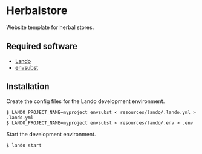 # Herbalstore

Website template for herbal stores.

## Required software

- [Lando](https://lando.dev)
- [envsubst](https://www.gnu.org/software/gettext/manual/html_node/envsubst-Invocation.html)

## Installation

Create the config files for the Lando development environment.

```
$ LANDO_PROJECT_NAME=myproject envsubst < resources/lando/.lando.yml > .lando.yml
$ LANDO_PROJECT_NAME=myproject envsubst < resources/lando/.env > .env
```

Start the development environment.

```
$ lando start
```


